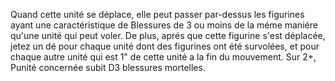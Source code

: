 Quand cette unité se déplace, elle
peut passer par-dessus les figurines
ayant une caractéristique de Blessures
de 3 ou moins de la méme maniére
qu'une unité qui peut voler. De plus,
aprés que cette figurine s'est déplacée,
jetez un dé pour chaque unité dont
des figurines ont été survolées, et
pour chaque autre unité qui est 1"
de cette unité a la fin du mouvement.
Sur 2+, Punité concernée subit D3
blessures mortelles.
